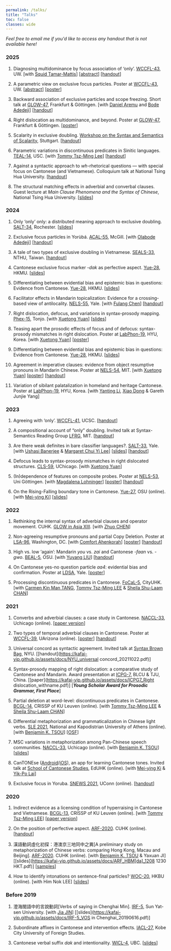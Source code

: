 ```yaml
---
permalink: /talks/
title: "Talks"
toc: false
classes: wide
---
```


*Feel free to email me if you'd like to access any handout that is not available here!*


### 2025


1. Diagnosing multidominance by focus association of ‘only’. [WCCFL-43](https://wccfl43.github.io/), UW. [with [Squid Tamar-Mattis](https://campuspress.yale.edu/squidtm/)] [[abstract](https://kafai-yip.github.io/assets/docs/RNR-only_WCCFL-43_abstract_YipTamar-Mattis.pdf)]  [[handout](https://kafai-yip.github.io/assets/docs/RNR-only_WCCFL-43_handout.pdf)]

1. A parametric view on exclusive focus particles. Poster at [WCCFL-43](https://wccfl43.github.io/), UW. [[abstract](https://kafai-yip.github.io/assets/docs/only-typology_WCCFL-43_abstract_Yip.pdf)] [[poster](https://kafai-yip.github.io/assets/docs/only-typology_WCCFL-43_poster.pdf)]

1. Backward association of exclusive particles and scope freezing. Short talk at [GLOW-47](https://glowlinguistics.org/47/), Frankfurt & Göttingen. [with [Daniel Aremu](https://aremudaniel90.wixsite.com/linguist-dan) and [Bode Adedeji](https://bodeadedeji.github.io/)] [[handout](https://kafai-yip.github.io/assets/docs/BAwF_GLOW-47_handout.pdf)]

1. Right dislocation as multidominance, and beyond. Poster at [GLOW-47](https://glowlinguistics.org/47/), Frankfurt & Göttingen. [[poster](https://kafai-yip.github.io/assets/docs/RD_GLOW-47_poster.pdf)]

1. Scalarity in exclusive doubling. [Workshop on the Syntax and Semantics of Scalarity](https://linguistlist.org/issues/35/3265/), Stuttgart. [[handout](https://kafai-yip.github.io/assets/docs/only_SYSSI_handout.pdf)] 

1. Parametric variations in discontinuous predicates in Sinitic languages. [TEAL-14](https://sites.google.com/view/teal14/home), USC. [with [Tommy Tsz-Ming Lee](https://tszminglee.github.io/)] [[handout](https://kafai-yip.github.io/assets/docs/D-Preds_TEAL-14_handout.pdf)]

1. Against a syntactic approach to *wh*-rhetorical questions — with special focus on Cantonese (and Vietnamese). Colloquium talk at National Tsing Hua University. [[handout](https://kafai-yip.github.io/assets/docs/Neg-wh-RQ_handout.pdf)]

1. The structural matching effects in adverbial and converbal clauses. Guest lecture at *Main Clause Phenomena and the Syntax of Chinese*, National Tsing Hua University. [[slides](https://docs.google.com/presentation/d/1lquJrnhFrcNKnHdVx_z8EdNHEK0tDJSu3y25T85MKM8/edit?usp=sharing
)]




### 2024
1. Only ‘only’ only: a distributed meaning approach to exclusive doubling. [SALT-34](https://saltconf.github.io/salt34/), Rochester. [[slides](https://saltconf.github.io/salt34/presentation-materials/yip_only.pdf)]

1. Exclusive focus particles in Yorùbá. [ACAL-55](https://acal55.mull-lab.org/), McGill. [with [
Olabode Adedeji](https://bodeadedeji.github.io/)] [[handout](https://kafai-yip.github.io/assets/docs/ACAL-55_only_handout.pdf)]

1. A tale of two types of exclusive doubling in Vietnamese. [SEALS-33](https://sites.google.com/view/seals33/home), NTHU, Taiwan. [[handout](https://kafai-yip.github.io/assets/docs/only_SEALS-33_handout.pdf)]

1. Cantonese exclusive focus marker *-dak* as perfective aspect. [Yue-28](https://www.hkmu.edu.hk/el/yue28/), HKMU.  [[slides](https://kafai-yip.github.io/assets/docs/Yue-28_dak_slides.pdf)]

1. Differentiating between evidential bias and epistemic bias in questions: Evidence from Cantonese. [Yue-28](https://www.hkmu.edu.hk/el/yue28/), HKMU. [[slides](https://docs.google.com/presentation/d/1teg3pw27PtOqquw9peMC6sau9z8Hib_nCb4GurU9FLg/edit?usp=sharing)]

1. Facilitator effects in Mandarin topicalization: Evidence for a crossing-based view of antilocality. [NELS-55](https://campuspress.yale.edu/nels55/), Yale. [with [Fulang Chen](https://sites.google.com/view/fulang-chen/)] [[handout](https://campuspress.yale.edu/nels55/files/2024/10/nels55_handout_chen-yip.pdf)]
  
1. Right dislocation, defocus, and variations in syntax-prosody mapping. [Phex-15](https://toki482.wixsite.com/website-2), Tonjo. [with [Xuetong Yuan](https://www.xuetongyuan.org/)] [[slides](https://kafai-yip.github.io/assets/docs/RD_defocus_slides.pdf)]

1. Teasing apart the prosodic effects of focus and of defocus: syntax-prosody mismatches in right dislocation. Poster at [LabPhon-19](https://labphon.org/labphon19/home), HYU, Korea. [with [Xuetong Yuan](https://www.xuetongyuan.org/)] [[poster](https://kafai-yip.github.io/assets/docs/RD_LabPhon19_poster.pdf)]
1. Differentiating between evidential bias and epistemic bias in questions: Evidence from Cantonese. [Yue-28](https://www.hkmu.edu.hk/el/yue28/), HKMU. [[slides](https://docs.google.com/presentation/d/1teg3pw27PtOqquw9peMC6sau9z8Hib_nCb4GurU9FLg/edit?usp=sharing)]

1. Agreement in imperative clauses: evidence from object resumptive pronouns in Mandarin Chinese. Poster at [NELS-54](https://nels54.mit.edu/), MIT. [with [Xuetong Yuan](https://www.xuetongyuan.org/)]  [[poster](http://nels54.mit.edu/sites/default/files/documents/yip-yuan-poster.pdf)] [[handout](https://kafai-yip.github.io/assets/docs/imperative_NELS-54_handout.pdf)]

1. Variation of sibilant palatalization in homeland and heritage Cantonese. Poster at [LabPhon-19](https://labphon.org/labphon19/home), HYU, Korea. [with [Yanting Li](https://sites.google.com/uci.edu/yantingli/home), [Xiao Dong](https://ealc.indiana.edu/people/dong-xiao.html) & Gareth Junjie Yang]


### 2023
1. Agreeing with ‘only’. [WCCFL-41](https://babel.ucsc.edu/wccfl41/), UCSC. [[handout](https://kafai-yip.github.io/assets/docs/only_WCCFL-41_handout.pdf)]

1. A compositional account of “only” doubling. Invited talk at Syntax-Semantics Reading Group [LFRG](https://linguistics.mit.edu/lfrg/), MIT. [[handout](https://kafai-yip.github.io/assets/docs/only_LFRG_handout_online.pdf)]

1. Are there weak definites in bare classifier languages?. [SALT-33](https://saltconf.github.io/salt33/index.html), Yale. [with [Ushasi Banerjee](https://ling.yale.edu/people/ushasi-banerjee) & [Margaret Chui Yi Lee](https://linguistics.uconn.edu/person/margaret-chui-yi-lee/)] [[slides](https://saltconf.github.io/salt33/materials/ybl.pdf)] [[handout](https://kafai-yip.github.io/assets/docs/quasi_name-SALT-33_handout.pdf)]

1. Defocus leads to syntax-prosody mismatches in right dislocated structures. [CLS-59](http://chicagolinguisticsociety.org/call.html), UChicago. [with [Xuetong Yuan](https://www.xuetongyuan.org/)] 

1. (In)dependence of features on composite probes. Poster at [NELS-53](https://nels53.uni-goettingen.de/), Uni Göttingen. [with [Magdalena Lohninger](https://lenalohninger.wordpress.com/)] [[poster](https://lenalohninger.files.wordpress.com/2023/01/poster-nels.pdf)] [[handout](https://lenalohninger.files.wordpress.com/2023/02/handout_lohninger_yip.pdf)]

1. On the Rising-Falling boundary tone in Cantonese. [Yue-27](https://u.osu.edu/yue2023/), OSU (online). [with [Mei-ying Ki](https://kimeiying.ws.gc.cuny.edu/)] [[slides](https://kafai-yip.github.io/assets/docs/Yue-27_HL_slides.pdf)]

### 2022

1. Rethinking the internal syntax of adverbial clauses and operator movement. CUHK. [GLOW in Asia XIII](http://ling.cuhk.edu.hk/glowxiii/index.php). [with [Zhuo CHEN](https://www.zhuochenlinguist.com/)]

1. Non-agreeing resumptive pronouns and partial Copy Deletion. Poster at [LSA-96](https://www.linguisticsociety.org/event/lsa-2022-annual-meeting), Washington, DC. [with [Comfort Ahenkorah](https://ling.yale.edu/people/comfort-ahenkorah)] [[poster](https://kafai-yip.github.io/assets/docs/LSA2022_resumptive_poster_20220104_large.pdf)] [[handout](https://kafai-yip.github.io/assets/docs/LSA2022_resumption_handout_20220105.pdf)]

1. High vs. low ‘again’: Mandarin *you* vs. *zai* and Cantonese *-faan* vs. *-gwo*. [BEAL-5](https://u.osu.edu/beal/beal-forum/2022-2/), OSU. [with [Yuyang LIU](https://ling.yale.edu/people/yuyang-liu)] [[handout](https://kafai-yip.github.io/assets/docs/BEAL-5_Again_handout.pdf)]

1. On Cantonese yes-no question particle *aa4*: evidential bias and confirmation. Poster at [LDSA](https://campuspress.yale.edu/ldsa/program/), Yale. [[poster](https://cpb-us-w2.wpmucdn.com/campuspress.yale.edu/dist/d/3964/files/2022/04/KFY_LDSA_poster_aa4.pdf)]

1. Processing discontinuous predicates in Cantonese. [FoCaL-5](https://focalhongkong.wordpress.com/), CityUHK. [with [Carmen Kin Man TANG](https://carmentang.net/), [Tommy Tsz-Ming LEE](https://tszminglee.github.io/) & [Sheila Shu-Laam CHAN](https://sheilaslchan.github.io/)]

### 2021

1. Converbs and adverbial clauses: a case study in Cantonese. [NACCL-33](https://lucian.uchicago.edu/blogs/lpl/NACCL33/), Uchicago (online). [[paper version](https://ling.auf.net/lingbuzz/006569)]

1. Two types of temporal adverbial clauses in Cantonese. Poster at [WCCFL-39](https://sites.google.com/view/wccfl2021/home), UArizona (online). [[poster](https://doi.org/10.25422/azu.data.14481591.v1)] [[handout](https://kafai-yip.github.io/assets/docs/WCCFL-39_temporal_20210410.pdf)]

1. Universal concord as syntactic agreement. Invited talk at [Syntax Brown Bag](https://sites.google.com/a/nyu.edu/nyusyntaxbrownbag/schedule?authuser=0), NYU. [[handout](https://kafai-yip.github.io/assets/docs/NYU_universal concord_20211022.pdf)]

1. Syntax-prosody mapping of right dislocation: a comparative study of Cantonese and Mandarin. Award presentation at [ICPG-7](https://kafai-yip.github.io/assets/docs/ICPG7_Program_0416.pdf), BLCU & TJU, China. [[paper](https://kafai-yip.github.io/assets/docs/ICPG7_Right dislocation_withname.pdf)] [***Young Scholar Award for Prosodic Grammar, First Place***]

1. Partial deletion at word-level: discontinuous predicates in Cantonese. [BCGL-14](https://www.crissp.be/bcgl-14-where-syntax-and-phonology-meet/), CRISSP of KU Leuven (online). [with [Tommy Tsz-Ming LEE](https://tszminglee.github.io/) & [Sheila Shu-Laam CHAN](https://sheilaslchan.github.io/)]

1. Differential metaphorization and grammaticalization in Chinese light verbs. [SLE 2021](http://sle2021.eu/), National and Kapodistrian University of Athens (online). [with [Benjamin K. TSOU](https://lt.cityu.edu.hk/People/Peop_peopleProfile.asp?peop_rkcl=1&peop_StfID=134)] [[OSF](https://osf.io/9t4gn/)]

1. MSC variations in metaphorization among Pan-Chinese speech communities. [NACCL-33](https://lucian.uchicago.edu/blogs/lpl/NACCL33/), Uchicago (online). [with [Benjamin K. TSOU](https://lt.cityu.edu.hk/People/Peop_peopleProfile.asp?peop_rkcl=1&peop_StfID=134)] [[slides](https://kafai-yip.github.io/assets/docs/NACCL-33_metaphorization_presentation.pdf)]

1. CanTONEse ([Android](https://play.google.com/store/apps/details?id=com.cantonese)/[iOS](https://apps.apple.com/hk/app/cantonese/id1546692785?l=en)), an app for learning Cantonese tones. Invited talk at [School of Cantonese Studies](https://www.eduhk.hk/lml/scs2021/en/), EdUHK (online). [with [Mei-ying Ki](https://kimeiying.ws.gc.cuny.edu/) & [Yik-Po Lai](https://yplaihk.wordpress.com/)]

1. Exclusive focus in Yoruba. [SNEWS 2021](https://snewsling.wordpress.com/), UConn (online). [[handout](https://kafai-yip.github.io/assets/docs/SNEWS_only_20210501.pdf)]

### 2020

1. Indirect evidence as a licensing condition of hyperraising in Cantonese and Vietnamese. [BCGL-13](https://www.crissp.be/bcgl-13-the-syntax-and-semantics-of-clausal-complementation/), CRISSP of KU Leuven (online). [with [Tommy Tsz-Ming LEE](https://tszminglee.github.io/)] [[paper version](https://ling.auf.net/lingbuzz/006471)]

1. On the position of perfective aspect. [ARF-2020](https://www.lshk.org/annual-research-forum-arf). CUHK (online). [[handout](https://kafai-yip.github.io/assets/docs/ARF2020_perfective_handout_20201212.pdf)]

1. 漢語動詞虛化初探：港澳京三地同中之異[A preliminary study on metaphorization of Chinese verbs: comparing Hong Kong, Macau and Beijing]. [ARF-2020](https://www.lshk.org/annual-research-forum-arf). CUHK (online). [with [Benjamin K. TSOU](https://lt.cityu.edu.hk/People/Peop_peopleProfile.asp?peop_rkcl=1&peop_StfID=134) & Yaxuan JI] [[slides](https://kafai-yip.github.io/assets/docs/ARF_HBM[da]_1208 1230 HKT.pdf)] [[samples](https://kafai-yip.github.io/assets/docs/ARF2020_da_TypeII_examples.pdf)]

1. How to identify intonations on sentence-final particles? [WOC-20](https://www.lshk.org/workshop-on-cantonese-woc), HKBU (online). [with Him Nok LEE] [[slides](https://kafai-yip.github.io/assets/docs/WOC-20_ge_20200606.pdf)]

### Before 2019

1. 澄海閩語中的言說動詞[Verbs of saying in Chenghai Min]. [IRF-5](http://www.cuhk.edu.hk/ics/clrc/irf/2019/index.html), Sun Yat-sen University. [with [Jia JIN](https://myweb.cuhk.edu.cn/jinjia)] [[slides](https://kafai-yip.github.io/assets/docs/IRF-5_VOS in Chenghai_20190616.pdf)]

1. Subordinate affixes in Cantonese and intervention effects. [IACL-27](https://easychair.org/cfp/IACL27), Kobe City University of Foreign Studies.

1. Cantonese verbal suffix *dak* and intentionality. [WICL-4](https://cantonese.arts.ubc.ca/wicl-4/), UBC. [[slides](https://kafai-yip.github.io/assets/docs/WICL-4_dak_20180623.pdf)]

